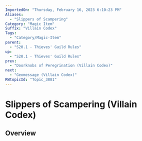 ```yaml
---
ImportedOn: "Thursday, February 16, 2023 6:10:23 PM"
Aliases:
  - "Slippers of Scampering"
Category: "Magic Item"
Suffix: "Villain Codex"
Tags:
  - "Category/Magic-Item"
parent:
  - "S20.1 - Thieves' Guild Rules"
up:
  - "S20.1 - Thieves' Guild Rules"
prev:
  - "Doorknobs of Peregrination (Villain Codex)"
next:
  - "Geomessage (Villain Codex)"
RWtopicId: "Topic_3881"
---
```

# Slippers of Scampering (Villain Codex)
## Overview
